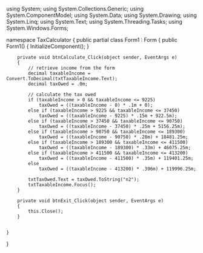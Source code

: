 using System;
using System.Collections.Generic;
using System.ComponentModel;
using System.Data;
using System.Drawing;
using System.Linq;
using System.Text;
using System.Threading.Tasks;
using System.Windows.Forms;

namespace TaxCalculator
{
    public partial class Form1 : Form
    {
        public Form1()
        {
            InitializeComponent();
        }

        private void btnCalculate_Click(object sender, EventArgs e)
        {
            // retrieve income from the form
            decimal taxableIncome = Convert.ToDecimal(txtTaxableIncome.Text);
            decimal taxOwed = .0m;

            // calculate the tax owed
            if (taxableIncome > 0 && taxableIncome <= 9225)
                taxOwed = ((taxableIncome - 0) * .1m + 0);
            else if (taxableIncome > 9225 && taxableIncome <= 37450)
                taxOwed = ((taxableIncome - 9225) * .15m + 922.5m);
            else if (taxableIncome > 37450 && taxableIncome <= 90750)
                taxOwed = ((taxableIncome - 37450) * .25m + 5156.25m);
            else if (taxableIncome > 90750 && taxableIncome <= 189300)
                taxOwed = ((taxableIncome - 90750) * .28m) + 18481.25m;
            else if (taxableIncome > 189300 && taxableIncome <= 411500)
                taxOwed = ((taxableIncome - 189300) * .33m) + 46075.25m;
            else if (taxableIncome > 411500 && taxableIncome <= 413200)
                taxOwed = ((taxableIncome - 411500) * .35m) + 119401.25m;
            else
                taxOwed = ((taxableIncome - 413200) * .396m) + 119996.25m;

            txtTaxOwed.Text = taxOwed.ToString("n2");
            txtTaxableIncome.Focus();
        }

        private void btnExit_Click(object sender, EventArgs e)
        {
            this.Close();
        }

       
    }
}
